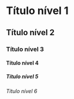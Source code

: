 # Título nível 1
## Título nível 2
### Título nível 3
#### Título nível 4
##### Título nível 5
###### Título nível 6


